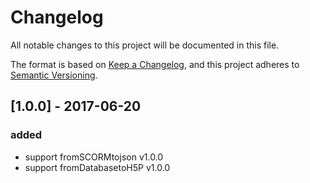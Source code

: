 # Changelog
All notable changes to this project will be documented in this file.

The format is based on [Keep a Changelog](https://keepachangelog.com/en/1.0.0/),
and this project adheres to [Semantic Versioning](https://semver.org/spec/v2.0.0.html).
## [1.0.0] - 2017-06-20
### added
- support fromSCORMtojson v1.0.0
- support fromDatabasetoH5P v1.0.0
